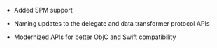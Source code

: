 - Added SPM support

- Naming updates to the delegate and data transformer protocol APIs
- Modernized APIs for better ObjC and Swift compatibility